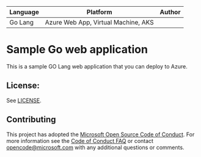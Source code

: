 | Language | Platform | Author |
| -------- | --------|--------|
| Go Lang |  Azure Web App, Virtual Machine, AKS| |

# Sample Go web application

This is a sample GO Lang web application that you can deploy to Azure.


## License:

See [LICENSE](LICENSE).

## Contributing

This project has adopted the [Microsoft Open Source Code of Conduct](https://opensource.microsoft.com/codeofconduct/). For more information see the [Code of Conduct FAQ](https://opensource.microsoft.com/codeofconduct/faq/) or contact [opencode@microsoft.com](mailto:opencode@microsoft.com) with any additional questions or comments.

